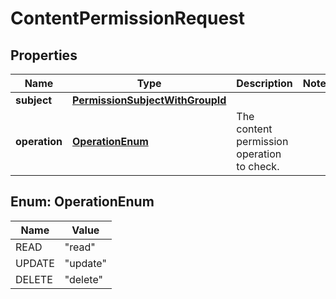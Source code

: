 # ContentPermissionRequest

## Properties
Name | Type | Description | Notes
------------ | ------------- | ------------- | -------------
**subject** | [**PermissionSubjectWithGroupId**](PermissionSubjectWithGroupId.md) |  | 
**operation** | [**OperationEnum**](#OperationEnum) | The content permission operation to check. | 

<a name="OperationEnum"></a>
## Enum: OperationEnum
Name | Value
---- | -----
READ | &quot;read&quot;
UPDATE | &quot;update&quot;
DELETE | &quot;delete&quot;
